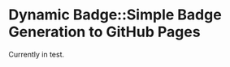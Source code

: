 Dynamic Badge::Simple Badge Generation to GitHub Pages
======================================================

Currently in test.


